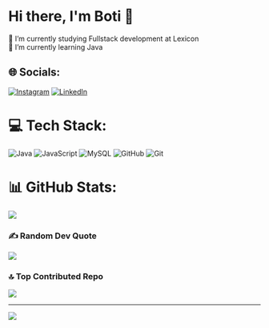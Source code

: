# Hi there, I'm Boti 👋
🔭 I’m currently studying Fullstack development at Lexicon<br>
🌱 I’m currently learning Java<br>


## 🌐 Socials:
[![Instagram](https://img.shields.io/badge/Instagram-%23E4405F.svg?logo=Instagram&logoColor=white)](https://instagram.com/https://www.instagram.com/botond_medgyesi/) 
[![LinkedIn](https://img.shields.io/badge/LinkedIn-%230077B5.svg?logo=linkedin&logoColor=white)](https://linkedin.com/in/https://www.linkedin.com/in/botond-medgyesi-5206a921b/) 

# 💻 Tech Stack:
![Java](https://img.shields.io/badge/java-%23ED8B00.svg?style=for-the-badge&logo=openjdk&logoColor=white) 
![JavaScript](https://img.shields.io/badge/javascript-%23323330.svg?style=for-the-badge&logo=javascript&logoColor=%23F7DF1E) 
![MySQL](https://img.shields.io/badge/mysql-4479A1.svg?style=for-the-badge&logo=mysql&logoColor=white) 
![GitHub](https://img.shields.io/badge/github-%23121011.svg?style=for-the-badge&logo=github&logoColor=white) 
![Git](https://img.shields.io/badge/git-%23F05033.svg?style=for-the-badge&logo=git&logoColor=white)
# 📊 GitHub Stats:
![](https://github-readme-stats.vercel.app/api?username=TarzanOfIron&theme=vision-friendly-dark&hide_border=false&include_all_commits=false&count_private=false)<br/>

<!--![](https://github-readme-streak-stats.herokuapp.com/?user=TarzanOfIron&theme=dark&hide_border=false)<br/>
![](https://github-readme-stats.vercel.app/api/top-langs/?username=TarzanOfIron&theme=dark&hide_border=false&include_all_commits=false&count_private=false&layout=compact)
shows nothing now, maybe later
-->

### ✍️ Random Dev Quote
![](https://quotes-github-readme.vercel.app/api?type=horizontal&theme=vision-friendly-dark)

### 🔝 Top Contributed Repo
![](https://github-contributor-stats.vercel.app/api?username=TarzanOfIron&limit=5&theme=vision-friendly-dark&combine_all_yearly_contributions=true)

---
[![](https://visitcount.itsvg.in/api?id=TarzanOfIron&icon=0&color=0)](https://visitcount.itsvg.in)

<!-- Proudly created with GPRM ( https://gprm.itsvg.in ) -->


<!--
## Hi there, I'm Botond 👋

- 🔭 I’m currently studying **Fullstack Development** at Lexicon
- 🌱 I’m currently learning **Java**


![Anurag's GitHub stats](https://github-readme-stats.vercel.app/api?username=TarzanOfIron&show_icons=true&theme=vision-friendly-dark)


**TarzanOfIron/TarzanOfIron** is a ✨ _special_ ✨ repository because its `README.md` (this file) appears on your GitHub profile.

Here are some ideas to get you started:

- 🔭 I’m currently working on ...
- 🌱 I’m currently learning ...
- 👯 I’m looking to collaborate on ...
- 🤔 I’m looking for help with ...
- 💬 Ask me about ...
- 📫 How to reach me: ...
- 😄 Pronouns: ...
- ⚡ Fun fact: ...
-->

